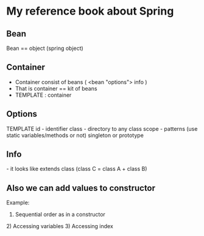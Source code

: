 # My reference book about Spring

## Bean
Bean == object (spring object)

## Container
* Container consist of beans ( <bean "options"> info </bean> )
* That is container == kit of beans
* TEMPLATE : <beans> container </beans>

## Options
TEMPLATE <bean id = "..." class = "...">
id - identifier
class - directory to any class
scope - patterns (use static variables/methods or not) singleton or prototype
  
## Info
<bean>
<constructor-arg ref = "other_some_bean" />
<constructor-arg ref = "some_bean" /> - it looks like extends class (class C = class A + class B)
</bean>
  
## Also we can add values to constructor
Example:
  1) Sequential order as in a constructor
  <constructor-arg values = "qwerty">
  <constructor-arg values = "123">
  2) Accessing variables
  <constructor-arg name = "var1" values = "qwerty">
  <constructor-arg name = "var2" values = "123">
  3) Accessing index
  <constructor-arg index = "0" values = "qwerty">
  <constructor-arg index = "1" values = "123">
    

    
